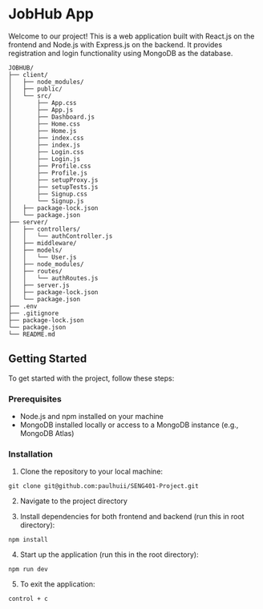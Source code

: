 # JobHub App

Welcome to our project! This is a web application built with React.js on the frontend and Node.js with Express.js on the backend. It provides registration and login functionality using MongoDB as the database.

```
JOBHUB/
├── client/
│   ├── node_modules/
│   ├── public/
│   └── src/
│       ├── App.css
│       ├── App.js
│       ├── Dashboard.js
│       ├── Home.css
│       ├── Home.js
│       ├── index.css
│       ├── index.js
│       ├── Login.css
│       ├── Login.js
│       ├── Profile.css
│       ├── Profile.js
│       ├── setupProxy.js
│       ├── setupTests.js
│       ├── Signup.css
│       └── Signup.js
│   ├── package-lock.json
│   └── package.json
├── server/
│   ├── controllers/
│   │   └── authController.js
│   ├── middleware/
│   ├── models/
│   │   └── User.js
│   ├── node_modules/
│   ├── routes/
│   │   └── authRoutes.js
│   ├── server.js
│   ├── package-lock.json
│   └── package.json
├── .env
├── .gitignore
├── package-lock.json
└── package.json
└── README.md
```

## Getting Started

To get started with the project, follow these steps:

### Prerequisites

- Node.js and npm installed on your machine
- MongoDB installed locally or access to a MongoDB instance (e.g., MongoDB Atlas)

### Installation

1. Clone the repository to your local machine:

```
git clone git@github.com:paulhuii/SENG401-Project.git
```


2. Navigate to the project directory


3. Install dependencies for both frontend and backend (run this in root directory):

```
npm install
```
4. Start up the application (run this in the root directory):
```
npm run dev
```
5. To exit the application: 
```
control + c
```
